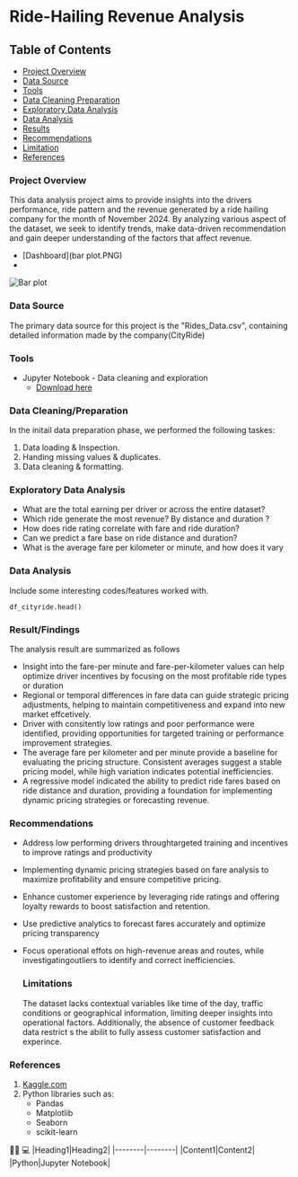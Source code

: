# Ride-Hailing Revenue Analysis

## Table of Contents
- [Project Overview](#project-overview)
- [Data Source](#data-source)
- [Tools](#tools)
- [Data Cleaning Preparation](#data-cleaning-preparation)
- [Exploratory Data Analysis](#exploratory-data-analysis)
- [Data Analysis](#data-analysis)
- [Results](#results)
- [Recommendations](#recommendations)
- [Limitation](#limitations)
- [References](#references)

### Project Overview


This data analysis project aims to provide insights into the drivers performance, ride pattern and the revenue generated by a ride hailing company for the month of November 2024. By analyzing various aspect of the dataset, we seek to identify trends, make data-driven recommendation and gain deeper understanding of the factors that affect revenue.

- [Dashboard](bar plot.PNG)
- 
![Bar plot](https://github.com/user-attachments/assets/ea652baf-4901-4a0f-b138-0844b511770f)



### Data Source
The primary data source for this project is the "Rides_Data.csv", containing detailed information made by the company(CityRide)

### Tools
- Jupyter Notebook - Data cleaning and exploration
  - [Download here](https://jupyter.org)


### Data Cleaning/Preparation
In the initail data preparation phase, we performed the following taskes:
1. Data loading & Inspection.
2. Handing missing values & duplicates.
3. Data cleaning & formatting.


### Exploratory Data Analysis
- What are the total earning per driver or across the entire dataset?
- Which ride generate the most revenue? By distance and duration ?
- How does ride rating correlate with fare and ride duration?
- Can we predict a fare base on ride distance and duration?
- What is the average fare per kilometer or minute, and how does it vary


### Data Analysis
Include some interesting codes/features worked with.

```jupyter notebook
df_cityride.head()
```

### Result/Findings
The analysis result are summarized as follows
- Insight into the fare-per minute and fare-per-kilometer values can help optimize driver incentives by focusing on the most profitable ride types or duration
- Regional or temporal differences in fare data can guide strategic pricing adjustments, helping to maintain competitiveness and expand into new market effcetively.
- Driver with consitently low ratings and poor performance were identified, providing opportunities for targeted training or performance improvement strategies.
- The average fare per kilometer and per minute provide a baseline for evaluating the pricing structure. Consistent averages suggest a stable pricing model, while high variation indicates potential inefficiencies.
- A regressive model indicated the ability to predict ride fares based on ride distance and duration, providing a foundation for implementing dynamic pricing strategies or forecasting revenue. 


### Recommendations

- Address low performing drivers throughtargeted training and incentives to improve ratings and productivity
- Implementing dynamic pricing strategies based on fare analysis to maximize profitability and ensure competitive pricing.
- Enhance customer experience by leveraging ride ratings and offering loyalty rewards to boost satisfaction and retention.
- Use predictive analytics to forecast fares accurately and optimize pricing transparency
- Focus operational effots on high-revenue areas and routes, while investigatingoutliers to identify and correct inefficiencies.


  ### Limitations
  The dataset lacks contextual variables like time of the day, traffic conditions or geographical information, limiting deeper insights into operational factors. Additionally, the absence of customer feedback data restrict s the abilit to fully assess customer satisfaction and experince.



### References
1. [Kaggle.com](https://www.kaggle.com/datasets/rishabhrajsharma/cityride-dataset-rides-data-drivers-data?resource=download&select=Rides_Data.csv)
2. Python libraries such as:
   - Pandas
   - Matplotlib
   - Seaborn
   - scikit-learn


🙂😄
💻
|Heading1|Heading2|
|--------|--------|
|Content1|Content2|
|Python|Jupyter Notebook|
  
